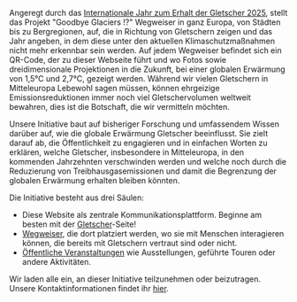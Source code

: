 Angeregt durch das [Internationale Jahr zum Erhalt der Gletscher 2025](https://www.un-glaciers.org/en),
stellt das Projekt "Goodbye Glaciers !?" Wegweiser in ganz Europa, von Städten
bis zu Bergregionen, auf, die in Richtung von Gletschern zeigen und das Jahr
angeben, in dem diese unter den aktuellen Klimaschutzmaßnahmen nicht mehr
erkennbar sein werden. Auf jedem Wegweiser befindet sich ein QR-Code, der zu
dieser Webseite führt und wo Fotos sowie dreidimensionale Projektionen in die
Zukunft, bei einer globalen Erwärmung von 1,5°C und 2,7°C, gezeigt werden.
Während wir vielen Gletschern in Mitteleuropa Lebewohl sagen müssen, können
ehrgeizige Emissionsreduktionen immer noch viel Gletschervolumen weltweit
bewahren, dies ist die Botschaft, die wir vermitteln möchten.

Unsere Initiative baut auf bisheriger Forschung und umfassendem Wissen
darüber auf, wie die globale Erwärmung Gletscher beeinflusst. Sie zielt darauf
ab, die Öffentlichkeit zu engagieren und in einfachen Worten zu erklären, welche
Gletscher, insbesondere in Mitteleuropa, in den kommenden Jahrzehnten
verschwinden werden und welche noch durch die Reduzierung von
Treibhausgasemissionen und damit die Begrenzung der globalen Erwärmung erhalten
bleiben könnten.

Die Initiative besteht aus drei Säulen:  
- Diese Website als zentrale Kommunikationsplattform. Beginne am besten mit der
  <a href="{{ site.baseurl }}/glaciers/">Gletscher</a>-Seite!  
- <a href="{{ site.baseurl }}/signposts/">Wegweiser</a>, die dort platziert
  werden, wo sie mit Menschen interagieren können, die bereits mit Gletschern
  vertraut sind oder nicht.  
- <a href="{{ site.baseurl }}/events/">Öffentliche Veranstaltungen</a> wie
  Ausstellungen, geführte Touren oder andere Aktivitäten.

Wir laden alle ein, an dieser Initiative teilzunehmen oder beizutragen. Unsere
Kontaktinformationen findet ihr <a href="{{ site.baseurl }}/about/">hier</a>.


